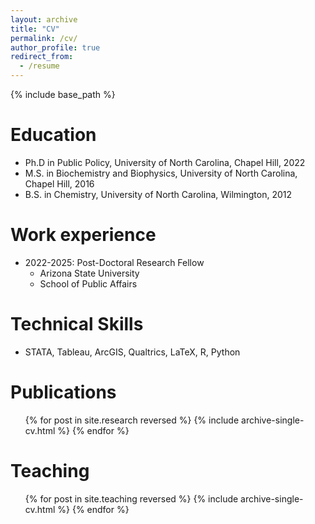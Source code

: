 ```yaml
---
layout: archive
title: "CV"
permalink: /cv/
author_profile: true
redirect_from:
  - /resume
---
```


{% include base_path %}

Education
======
* Ph.D in Public Policy, University of North Carolina, Chapel Hill, 2022
* M.S. in Biochemistry and Biophysics, University of North Carolina, Chapel Hill, 2016
* B.S. in Chemistry, University of North Carolina, Wilmington, 2012

Work experience
======
* 2022-2025: Post-Doctoral Research Fellow
  * Arizona State University
  * School of Public Affairs
 
Technical Skills
======
* STATA, Tableau, ArcGIS, Qualtrics, LaTeX, R, Python


Publications
======
  <ul>{% for post in site.research reversed %}
    {% include archive-single-cv.html %}
  {% endfor %}</ul>
  
Teaching
======
  <ul>{% for post in site.teaching reversed %}
    {% include archive-single-cv.html %}
  {% endfor %}</ul>
